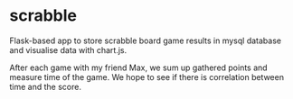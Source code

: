 # scrabble

Flask-based app to store scrabble board game results in mysql database and visualise data with chart.js.

After each game with my friend Max, we sum up gathered points and measure time of the game.
We hope to see if there is correlation between time and the score.
